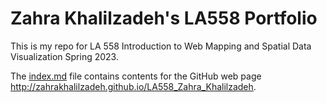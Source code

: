 # Zahra Khalilzadeh's LA558 Portfolio
This is my repo for LA 558 Introduction to Web Mapping and Spatial Data Visualization Spring 2023. 

The [index.md](index.md) file contains contents for the GitHub web page http://zahrakhalilzadeh.github.io/LA558_Zahra_Khalilzadeh.





